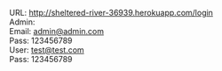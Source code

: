 URL: http://sheltered-river-36939.herokuapp.com/login
<br>
Admin:<br>
Email: admin@admin.com <br>
Pass: 123456789 <br>
User: test@test.com <br>
Pass: 123456789 <br>
